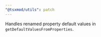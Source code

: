 ```yaml
---
"@tsxmod/utils": patch
---
```


Handles renamed property default values in `getDefaultValuesFromProperties`.
